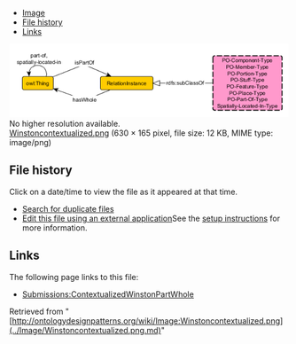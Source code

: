* [Image](../Image/Winstoncontextualized.png.md#file)
* [File history](../Image/Winstoncontextualized.png.md#filehistory)
* [Links](../Image/Winstoncontextualized.png.md#filelinks)

[![Image:Winstoncontextualized.png](../images/7/77/Winstoncontextualized.png)](../images/7/77/Winstoncontextualized.png)  
No higher resolution available.  
[Winstoncontextualized.png](../images/7/77/Winstoncontextualized.png)‎ (630 × 165 pixel, file size: 12 KB, MIME type: image/png)

## File history

Click on a date/time to view the file as it appeared at that time.



  
* [Search for duplicate files](http://ontologydesignpatterns.org/wiki/Special:FileDuplicateSearch/Winstoncontextualized.png "Special:FileDuplicateSearch/Winstoncontextualized.png")
* [Edit this file using an external application](http://ontologydesignpatterns.org/wiki/index.php?title=Image:Winstoncontextualized.png&action=edit&externaledit=true&mode=file "Image:Winstoncontextualized.png")See the [setup instructions](http://www.mediawiki.org/wiki/Manual:External_editors "http://www.mediawiki.org/wiki/Manual:External_editors") for more information.

## Links



The following page links to this file:


* [Submissions:ContextualizedWinstonPartWhole](../Submissions/ContextualizedWinstonPartWhole.md "Submissions:ContextualizedWinstonPartWhole")


Retrieved from "[http://ontologydesignpatterns.org/wiki/Image:Winstoncontextualized.png](../Image/Winstoncontextualized.png.md)"